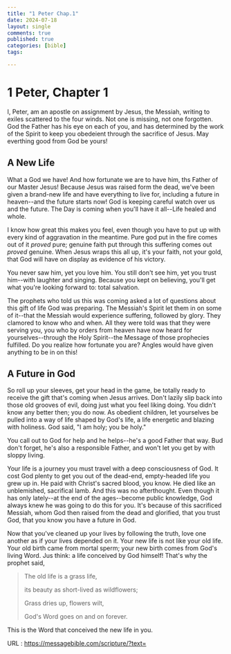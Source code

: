 ```yaml
---
title: "1 Peter Chap.1"
date: 2024-07-18
layout: single
comments: true
published: true
categories: [bible]
tags:

---
```



# 1 Peter, Chapter 1

I, Peter, am an apostle on assignment by Jesus, the Messiah, writing to exiles scattered to the four winds. Not one is missing, not one forgotten. God the Father has his eye on each of you, and has determined by the work of the Spirit to keep you obedeient through the sacrifice of Jesus. May everthing good from God be yours!

## A New Life

What a God we have! And how fortunate we are to have him, ths Father of our Master Jesus! Because Jesus was raised form the dead, we've been given a brand-new life and have everything to live for, including a future in heaven--and the future starts now! God is keeping careful watch over us and the future. The Day is coming when you'll have it all--Life healed and whole.

I know how great this makes you feel, even though you have to put up with every kind of aggravation in the meantime. Pure god put in the fire comes out of it *proved* pure; genuine faith put through this suffering comes out *proved* genuine. When Jesus wraps this all up, it's your faith, not your gold, that God will have on display as evidence of his victory.

You never saw him, yet you love him. You still don't see him, yet you trust him--with laughter and singing. Because you kept on believing, you'll get what you're looking forward to: total salvation.

The prophets who told us this was coming asked a lot of questions about this gift of life God was preparing. The Messiah's Spirit let them in on some of it--that the Messiah would experience suffering, followed by glory. They clamored to know who and when. All they were told was that they were serving you, you who by orders from heaven have now heard for yourselves--through the Holy Spirit--the Message of those prophecies fulfilled. Do you realize how fortunate you are? Angles would have given anything to be in on this!

## A Future in God

So roll up your sleeves, get your head in the game, be totally ready to receive the gift that's coming when Jesus arrives. Don't lazily slip back into those old grooves of evil, doing just what you feel liking doing. You didn't know any better then; you do now. As obedient children, let yourselves be pulled into a way of life shaped by God's life, a life energetic and blazing with holiness. God said, "I am holy; you be holy."

You call out to God for help and he helps--he's a good Father that way. Bud don't forget, he's also a responsible Father, and won't let you get by with sloppy living.

Your life is a journey you must travel with a deep consciousness of God. It cost God plenty to get you out of the dead-end, empty-headed life you grew up in. He paid with Christ's sacred blood, you know. He died like an unblemished, sacrifical lamb. And this was no afterthought. Even though it has only lately--at the end of the ages--become public knowledge, God always knew he was going to do this for you. It's because of this sacrificed Messiah, whom God then raised from the dead and glorified, that you trust God, that you know you have a future in God.

Now that you've cleaned up your lives by following the truth, love one another as if your lives depended on it. Your new life is not like your old life. Your old birth came from mortal sperm; your new birth comes from God's living Word. Jus think: a life conceived by God himself! That's why the prophet said,

>  The old life is a grass life,
>
> its beauty as short-lived as wildflowers;
>
> Grass dries up, flowers wilt,
>
> God's Word goes on and on forever.

This is the Word that conceived the new life in you.



URL : https://messagebible.com/scripture/?text=